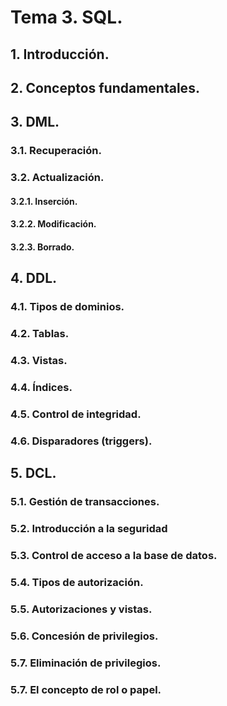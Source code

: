 # Tema 3. SQL.
## 1. Introducción.
## 2. Conceptos fundamentales.
## 3. DML.

### 3.1. Recuperación.
### 3.2. Actualización.

#### 3.2.1. Inserción.
#### 3.2.2. Modificación.
#### 3.2.3. Borrado.

## 4. DDL.

### 4.1. Tipos de dominios. 
### 4.2. Tablas.
### 4.3. Vistas.
### 4.4. Índices.
### 4.5. Control de integridad.
### 4.6. Disparadores (triggers).

## 5. DCL.
### 5.1. Gestión de transacciones.
### 5.2. Introducción a la seguridad
### 5.3. Control de acceso a la base de datos.
### 5.4. Tipos de autorización.
### 5.5. Autorizaciones y vistas.
### 5.6. Concesión de privilegios.
### 5.7. Eliminación de privilegios.
### 5.7. El concepto de rol o papel.
